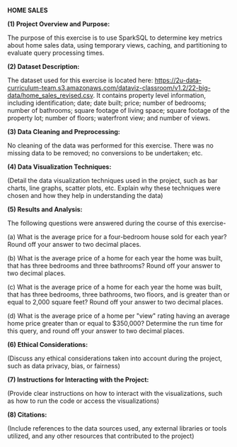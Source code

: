 **HOME SALES**


**(1) Project Overview and Purpose:**


The purpose of this exercise is to use SparkSQL to determine key metrics about home sales data, using temporary views, caching, and partitioning to evaluate query processing times.


**(2) Dataset Description:**


The dataset used for this exercise is located here: https://2u-data-curriculum-team.s3.amazonaws.com/dataviz-classroom/v1.2/22-big-data/home_sales_revised.csv. It contains property level information, including identification; date; date built; price; number of bedrooms; number of bathrooms; square footage of living space; square footage of the property lot; number of floors; waterfront view; and number of views.


**(3) Data Cleaning and Preprocessing:**


No cleaning of the data was performed for this exercise. There was no missing data to be removed; no conversions to be undertaken; etc.


**(4) Data Visualization Techniques:**


(Detail the data visualization techniques used in the project, such as bar charts, line graphs, scatter plots, etc. Explain why these techniques were chosen and how they help in understanding the data)


**(5) Results and Analysis:**


The following questions were answered during the course of this exercise-


(a) What is the average price for a four-bedroom house sold for each year? Round off your answer to two decimal places.


(b) What is the average price of a home for each year the home was built, that has three bedrooms and three bathrooms? Round off your answer to two decimal places.


(c) What is the average price of a home for each year the home was built, that has three bedrooms, three bathrooms, two floors, and is greater than or equal to 2,000 square feet? Round off your answer to two decimal places.


(d) What is the average price of a home per "view" rating having an average home price greater than or equal to $350,000? Determine the run time for this query, and round off your answer to two decimal places.


**(6) Ethical Considerations:**


(Discuss any ethical considerations taken into account during the project, such as data privacy, bias, or fairness)


**(7) Instructions for Interacting with the Project:**


(Provide clear instructions on how to interact with the visualizations, such as how to run the code or access the visualizations)


**(8) Citations:**


(Include references to the data sources used, any external libraries or tools utilized, and any other resources that contributed to the project)
